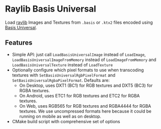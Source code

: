 # Raylib Basis Universal
Load [raylib](https://github.com/raysan5/raylib) Images and Textures from `.basis` or `.ktx2` files encoded using [Basis Universal](https://github.com/BinomialLLC/basis_universal).


## Features
- Simple API: just call `LoadBasisUniversalImage` instead of `LoadImage`, `LoadBasisUniversalImageFromMemory` instead of `LoadImageFromMemory` and `LoadBasisUniversalTexture` instead of `LoadTexture`
- Optionally configure which pixel formats to use when transcoding textures with `SetBasisUniversalRgbPixelFormat` and `SetBasisUniversalRgbaPixelFormat`. Defaults are:
  + On Desktop, uses DXT1 (BC1) for RGB textures and DXT5 (BC3) for RGBA textures.
  + On Android, uses ETC1 for RGB textures and ETC2 for RGBA textures.
  + On Web, uses RGB565 for RGB textures and RGBA4444 for RGBA textures.
    We use uncompressed formats here because it could be running on mobile as well as on desktop.
- CMake build script with comprehensive set of options
